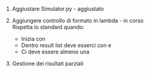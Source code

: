 1. Aggiustare Simulator.py - aggiustato
2. Aggiungere controllo di formato in lambda - in corso<br>
    Rispetta lo standard quando:
    
    - Inizia con <ResultList>
    - Dentro result list deve esserci <Event> con <Name> e <StartTime>
    - Ci deve essere almeno una <ClassResult>
3. Gestione dei risultati parziali